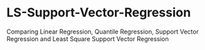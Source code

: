 # LS-Support-Vector-Regression
Comparing Linear Regression, Quantile Regression, Support Vector Regression and Least Square Support Vector Regression
